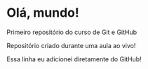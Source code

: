 # Olá, mundo!
 Primeiro repositório do curso de Git e GitHub

 Repositório criado durante uma aula ao vivo!
 
 Essa linha eu adicionei diretamente do GitHub!
